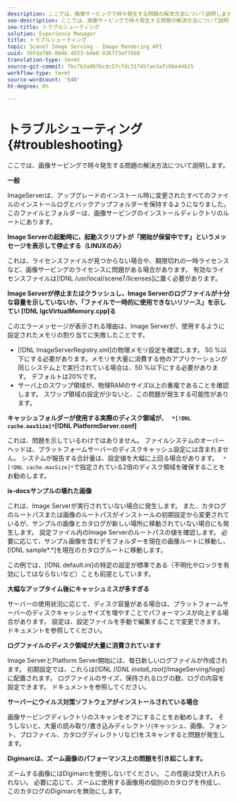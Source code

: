```yaml
---
description: ここでは、画像サービングで時々発生する問題の解決方法について説明します。
seo-description: ここでは、画像サービングで時々発生する問題の解決方法について説明します。
seo-title: トラブルシューティング
solution: Experience Manager
title: トラブルシューティング
topic: Scene7 Image Serving - Image Rendering API
uuid: 39fdaf86-004b-4553-bde0-0367f3ef76b8
translation-type: tm+mt
source-git-commit: 7bc7b3a86fbcdc57cfdc31745fae3afc06e44b15
workflow-type: tm+mt
source-wordcount: '540'
ht-degree: 0%

---
```



# トラブルシューティング{#troubleshooting}

ここでは、画像サービングで時々発生する問題の解決方法について説明します。

**一般**

ImageServerは、アップグレードのインストール時に変更されたすべてのファイルのインストールログとバックアップフォルダーを保持するようになりました。 このファイルとフォルダーは、画像サービングのインストールディレクトリのルートにあります。

**Image Serverの起動時に、起動スクリプトが「開始が保留中です」というメッセージを表示して停止する（LINUXのみ）**

これは、ライセンスファイルが見つからない場合や、期限切れの一時ライセンスなど、画像サービングのライセンスに問題がある場合があります。 有効なライセンスファイルは[!DNL /usr/local/scene7/licenses]に置く必要があります。

**Image Serverが停止またはクラッシュし、Image Serverのログファイルが十分な容量を示していないか、「ファイルで一時的に使用できないリソース」を示してい [!DNL IgcVirtualMemory.cpp]る**

このエラーメッセージが表示される理由は、Image Serverが、使用するように設定されたメモリの割り当てに失敗したことです。

* [!DNL ImageServerRegistry.xml]の物理メモリ設定を確認します。 50 %以下にする必要があります。メモリを大量に消費する他のアプリケーションが同じシステム上で実行されている場合は、50 %以下にする必要があります。 デフォルトは20%です。
* サーバ上のスワップ領域が、物理RAMのサイズ以上の重複であることを確認します。 スワップ領域の設定が少ないと、この問題が発生する可能性があります。

**キャッシュフォルダーが使用する実際のディスク領域が、 ` *[!DNL cache.maxSize]*`[!DNL PlatformServer.conf]**

これは、問題を示しているわけではありません。 ファイルシステムのオーバーヘッドは、プラットフォームサーバーのディスクキャッシュ設定には含まれません。 システムが報告する合計量は、設定値を大幅に上回る場合があります。 ` *[!DNL cache.maxSize]*`で指定されている2倍のディスク領域を確保することをお勧めします。

**is-docsサンプルの壊れた画像**

これは、Image Serverが実行されていない場合に発生します。 また、カタログのルートパスまたは画像のルートパスがインストールの初期設定から変更されているが、サンプルの画像とカタログが新しい場所に移動されていない場合にも発生します。 設定ファイル内のImage Serverのルートパスの値を確認します。 必要に応じて、サンプル画像を含むデモフォルダーを現在の画像ルートに移動し、[!DNL sample*.*]を現在のカタログルートに移動します。

この例では、[!DNL default.ini]の特定の設定が標準である（不明化やロックを有効にしてはならないなど）ことも前提としています。

**大幅なアップタイム後にキャッシュミスが多すぎる**

サーバーの使用状況に応じて、ディスク容量がある場合は、プラットフォームサーバーのディスクキャッシュサイズを増やすことでパフォーマンスが向上する場合があります。 設定は、設定ファイルを手動で編集することで変更できます。 ドキュメントを参照してください。

**ログファイルのディスク領域が大量に消費されています**

Image ServerとPlatform Server開始には、毎日新しいログファイルが作成されます。 初期設定では、これらは[!DNL *[!DNL install_root]*/ImageServing/logs]に配置されます。 ログファイルのサイズ、保持されるログの数、ログの内容を設定できます。 ドキュメントを参照してください。

**サーバーにウイルス対策ソフトウェアがインストールされている場合**

画像サービングディレクトリのスキャンをオフにすることをお勧めします。 そうしないと、大量の読み取り/書き込みディレクトリ(キャッシュ、画像、フォント、プロファイル、カタログディレクトリなど)をスキャンすると問題が発生します。

**Digimarcは、ズーム画像のパフォーマンス上の問題を引き起こします。**

ズームする画像にはDigimarcを使用しないでください。 この性能は受け入れられない。 必要に応じて、ズームに使用する画像用の個別のカタログを作成し、このカタログのDigimarcを無効にします。
